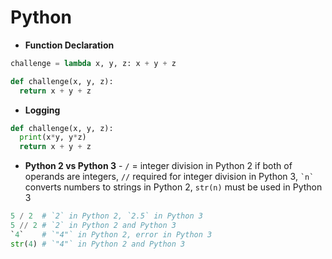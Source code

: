 # Python

- __Function Declaration__
``` py
challenge = lambda x, y, z: x + y + z

def challenge(x, y, z):
  return x + y + z
```
- __Logging__
``` py
def challenge(x, y, z):
  print(x*y, y*z)
  return x + y + z
```
- __Python 2 vs Python 3__ - `/` = integer division in Python 2 if both of operands
are integers, `//` required for integer division in Python 3, `` `n` `` converts
numbers to strings in Python 2, `str(n)` must be used in Python 3
``` py
5 / 2  # `2` in Python 2, `2.5` in Python 3
5 // 2 # `2` in Python 2 and Python 3
`4`    # `"4"` in Python 2, error in Python 3
str(4) # `"4"` in Python 2 and Python 3
